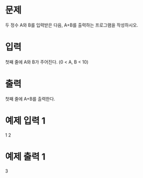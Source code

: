 # 문제

두 정수 A와 B를 입력받은 다음, A+B를 출력하는 프로그램을 작성하시오.

# 입력

첫째 줄에 A와 B가 주어진다. (0 < A, B < 10)

# 출력

첫째 줄에 A+B를 출력한다.

# 예제 입력 1

1 2

# 예제 출력 1

3
